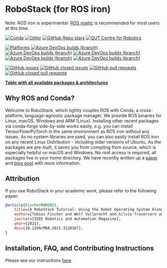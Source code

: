 # RoboStack (for ROS iron)

Note:  ROS iron is experimental. [ROS noetic](https://github.com/RoboStack/ros-noetic) is recommended for most users at this time.

[![Conda](https://img.shields.io/conda/dn/robostack-iron/ros-iron-desktop?style=flat-square)](https://anaconda.org/robostack/)
[![Gitter](https://img.shields.io/gitter/room/RoboStack/Lobby?style=flat-square)](https://gitter.im/RoboStack/Lobby)
[![GitHub Repo stars](https://img.shields.io/github/stars/robostack/ros-iron?style=flat-square)](https://github.com/RoboStack/ros-iron/)
[![QUT Centre for Robotics](https://img.shields.io/badge/collection-QUT%20Robotics-%23043d71?style=flat-square)](https://qcr.github.io/)

[![Platforms](https://img.shields.io/badge/platforms-linux%20%7C%20win%20%7C%20macos%20%7C%20macos_arm64%20%7C%20linux_aarch64-green.svg?style=flat-square)](https://github.com/RoboStack/ros-iron)
[![Azure DevOps builds (branch)](https://img.shields.io/github/actions/workflow/status/robostack/ros-iron/linux.yml?branch=buildbranch_linux&label=build%20linux&style=flat-square)](https://github.com/RoboStack/ros-iron/actions/workflows/linux.yml)
[![Azure DevOps builds (branch)](https://img.shields.io/github/actions/workflow/status/robostack/ros-iron/win.yml?branch=buildbranch_win&label=build%20win&style=flat-square)](https://github.com/RoboStack/ros-iron/actions/workflows/win.yml)
[![Azure DevOps builds (branch)](https://img.shields.io/github/actions/workflow/status/robostack/ros-iron/osx.yml?branch=buildbranch_osx&label=build%20osx&style=flat-square)](https://github.com/RoboStack/ros-iron/actions/workflows/osx.yml)
[![Azure DevOps builds (branch)](https://img.shields.io/github/actions/workflow/status/robostack/ros-iron/osx_arm64.yml?branch=buildbranch_osx_arm64&label=build%20osx-arm64&style=flat-square)](https://github.com/RoboStack/ros-iron/actions/workflows/osx_arm64.yml)
[![Azure DevOps builds (branch)](https://img.shields.io/github/actions/workflow/status/robostack/ros-iron/build_linux_aarch64.yml?branch=buildbranch_linux_aarch64&label=build%20aarch64&style=flat-square)](https://github.com/RoboStack/ros-iron/actions/workflows/build_linux_aarch64.yml)

[![GitHub issues](https://img.shields.io/github/issues-raw/robostack/ros-iron?style=flat-square)](https://github.com/RoboStack/ros-iron/issues)
[![GitHub closed issues](https://img.shields.io/github/issues-closed-raw/robostack/ros-iron?style=flat-square)](https://github.com/RoboStack/ros-iron/issues?q=is%3Aissue+is%3Aclosed)
[![GitHub pull requests](https://img.shields.io/github/issues-pr-raw/robostack/ros-iron?style=flat-square)](https://github.com/RoboStack/ros-iron/pulls)
[![GitHub closed pull requests](https://img.shields.io/github/issues-pr-closed-raw/robostack/ros-iron?style=flat-square)](https://github.com/RoboStack/ros-iron/pulls?q=is%3Apr+is%3Aclosed)

[__Table with all available packages & architectures__](https://robostack.github.io/iron.html)

## Why ROS and Conda?
Welcome to RoboStack, which tightly couples ROS with Conda, a cross-platform, language-agnostic package manager. We provide ROS binaries for Linux, macOS, Windows and ARM (Linux). Installing other recent packages via conda-forge side-by-side works easily, e.g. you can install TensorFlow/PyTorch in the same environment as ROS iron without any issues. As no system libraries are used, you can also easily install ROS iron on any recent Linux Distribution - including older versions of Ubuntu. As the packages are pre-built, it saves you from compiling from source, which is especially helpful on macOS and Windows. No root access is required, all packages live in your home directory. We have recently written up a [paper](https://arxiv.org/abs/2104.12910) and [blog post](https://medium.com/robostack/cross-platform-conda-packages-for-ros-fa1974fd1de3) with more information.

## Attribution
If you use RoboStack in your academic work, please refer to the following paper:
```bibtex
@article{FischerRAM2021,
    title={A RoboStack Tutorial: Using the Robot Operating System Alongside the Conda and Jupyter Data Science Ecosystems},
    author={Tobias Fischer and Wolf Vollprecht and Silvio Traversaro and Sean Yen and Carlos Herrero and Michael Milford},
    journal={IEEE Robotics and Automation Magazine},
    year={2021},
    doi={10.1109/MRA.2021.3128367},
}
```

## Installation, FAQ, and Contributing Instructions
Please see our instructions [here](https://robostack.github.io/GettingStarted.html).
